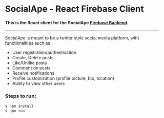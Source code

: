 # SocialApe - React Firebase Client
#### This is the React client for the SocialApe [Firebase Backend](https://github.com/JyotinderSingh/SocialApe-Firebase-Functions).
---

SocialApe is meant to be a twitter style social media platform, with functionalities such as
- User registration/authentication
- Create, Delete posts
- Like/Unlike posts
- Comment on posts
- Receive notifications
- Profile customization (profile picture, bio, location)
- Ability to view other users


### Steps to run:
```sh
$ npm install
$ npm run
```

